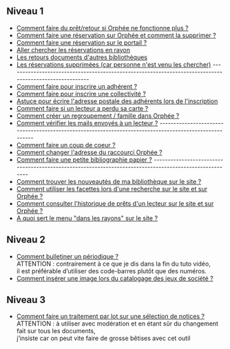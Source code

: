 ## Niveau 1
* [Comment faire du prêt/retour si Orphée ne fonctionne plus ?](https://www.screencast.com/t/UsbxvP0DEYg "tuto pret secours")
* [Comment faire une réservation sur Orphée et comment la supprimer ?](https://app.screencast.com/OQtJMJs68LBCW "tuto resa")
* [Comment faire une réservation sur le portail ?](https://app.screencast.com/oIjDdEtRkdC8Y "tuto resa portail")
* [Aller chercher les réservations en rayon](https://app.screencast.com/Dcy7MELBx9mwc "tuto resa rayon")
* [Les retours documents d'autres bibliothèques](https://app.screencast.com/0V1atsB3hGWrW "tuto retours docs autres bibs")
* [Les réservations supprimées (car personne n'est venu les chercher)](https://app.screencast.com/oHQdxcJ5Mf4ew "tuto resas supprimees")
  *-------------------------------------------------------------------------------------------------------*
* [Comment faire pour inscrire un adhérent ?](https://www.screencast.com/t/k5b3it4m "tuto inscription adh")
* [Comment faire pour inscrire une collectivité ?](https://www.screencast.com/t/LYa0Mwql9bl "tuto inscription coll")
* [Astuce pour écrire l'adresse postale des adhérents lors de l'inscription](https://www.screencast.com/t/jn45Nuh8uT "tuto fantoir")
* [Comment faire si un lecteur a perdu sa carte ?](https://www.screencast.com/t/kDA0xsrf "tuto perte carte")
* [Comment créer un regroupement / famille dans Orphée ?](https://www.screencast.com/t/V081DdJbcvfz "tuto regroupement")
* [Comment vérifier les mails envoyés à un lecteur ?](https://app.screencast.com/D7U48nQIBEJ83 "tuto courriel")
  *-------------------------------------------------------------------------------------------------------*
* [Comment faire un coup de coeur ?](https://www.screencast.com/t/LMO0LQ8l3H "tuto cdc")
* [Comment changer l'adresse du raccourci Orphée ?](https://www.screencast.com/t/Uu9hcQpo "tuto raccourci")
* [Comment faire une petite bibliographie papier ?](https://app.screencast.com/xOiZbndSxtqMd "tuto bibliographie")
  *-------------------------------------------------------------------------------------------------------*
* [Comment trouver les nouveautés de ma bibliothèque sur le site ?](https://www.screencast.com/t/PiTkzc1g "tuto nouveautes")
* [Comment utiliser les facettes lors d'une recherche sur le site et sur Orphée ?](https://www.screencast.com/t/fYxc6lI7V "tuto facettes")
* [Comment consulter l'historique de prêts d'un lecteur sur le site et sur Orphée ?](https://www.screencast.com/t/vSU3EW8yvyiu "tuto historique")
* [A quoi sert le menu "dans les rayons" sur le site ?](https://www.screencast.com/t/FAsELe9mDi "tuto dans les rayons")<br/>
## Niveau 2
* [Comment bulletiner un périodique ?](https://www.screencast.com/t/jNiCxerx "tuto bulletinage")  <br/> ATTENTION : contrairement à ce que je dis dans la fin du tuto vidéo, <br/>il est préférable d’utiliser des code-barres plutôt que des numéros.<br/>
* [Comment insérer une image lors du catalogage des jeux de société ?](https://www.screencast.com/t/kgCBOpmQp "tuto image jeux")<br/>
## Niveau 3
* [Comment faire un traitement par lot sur une sélection de notices ?](https://www.screencast.com/t/OjMOHMUwEbN "tuto bulletinage")<br/>
ATTENTION : à utiliser avec modération et en étant sûr du changement fait sur tous les documents, <br/>j’insiste car on peut vite faire de grosse bêtises avec cet outil

